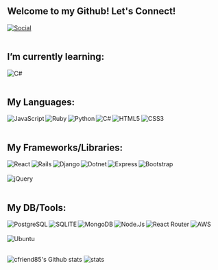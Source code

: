 ## Welcome to my Github! Let's Connect!
<a href="https://www.linkedin.com/in/charles-friend-8b4603199/" target="_blank"><img src="https://img.shields.io/badge/LinkedIn-0077B5?style=for-the-badge&logo=linkedin&logoColor=white" alt="Social"></a>
<br></br>

## I’m currently learning:
<img src="https://img.shields.io/badge/React_Native-20232A?style=for-the-badge&logo=react&logoColor=61DAFB" alt="C#" align="left" /> 
<br></br>

## My Languages:
<img src="https://img.shields.io/badge/JavaScript-323330?style=for-the-badge&logo=javascript&logoColor=F7DF1E" alt="JavaScript" align="left" />
<img src="https://img.shields.io/badge/Ruby-CC342D?style=for-the-badge&logo=ruby&logoColor=white" alt="Ruby" align="left" />
<img src="https://img.shields.io/badge/Python-14354C?style=for-the-badge&logo=python&logoColor=white" alt="Python" align="left" />
<img src="https://img.shields.io/badge/C%23-239120?style=for-the-badge&logo=c-sharp&logoColor=white" alt="C#" align="left" /> 
<img src="https://img.shields.io/badge/HTML5-E34F26?style=for-the-badge&logo=html5&logoColor=white" alt="HTML5" align="left" />
<img src="https://img.shields.io/badge/CSS3-1572B6?style=for-the-badge&logo=css3&logoColor=white" alt="CSS3" align="left" />
<br></br>

## My Frameworks/Libraries: 
<img src="https://img.shields.io/badge/React-20232A?style=for-the-badge&logo=react&logoColor=61DAFB" alt="React" align="left" />
<img src="https://img.shields.io/badge/Ruby_on_Rails-CC0000?style=for-the-badge&logo=ruby-on-rails&logoColor=white" alt="Rails" align="left" />
<img src="https://img.shields.io/badge/Django-092E20?style=for-the-badge&logo=django&logoColor=white" alt="Django" align="left" />
<img src="https://img.shields.io/badge/.NET-5C2D91?style=for-the-badge&logo=.net&logoColor=white" alt="Dotnet" align="left" />
<img src="https://img.shields.io/badge/Express.js-404D59?style=for-the-badge" alt="Express" align="left" />
<img src="https://img.shields.io/badge/Bootstrap-563D7C?style=for-the-badge&logo=bootstrap&logoColor=white" alt="Bootstrap" align="left" /><br></br>
<img src="https://img.shields.io/badge/jQuery-0769AD?style=for-the-badge&logo=jquery&logoColor=white" alt="jQuery" align="left" />
<br></br>

## My DB/Tools:
<img src="https://img.shields.io/badge/PostgreSQL-316192?style=for-the-badge&logo=postgresql&logoColor=white" alt="PostgreSQL" align="left" />
<img src="https://img.shields.io/badge/SQLite-07405E?style=for-the-badge&logo=sqlite&logoColor=white" alt="SQLITE" align="left" />
<img src="https://img.shields.io/badge/MongoDB-4EA94B?style=for-the-badge&logo=mongodb&logoColor=white" alt="MongoDB" align="left" />
<img src="https://img.shields.io/badge/Node.js-43853D?style=for-the-badge&logo=node.js&logoColor=white" alt="Node.Js" align="left" />
<img src="https://img.shields.io/badge/React_Router-CA4245?style=for-the-badge&logo=react-router&logoColor=white" alt="React Router" align="left"/>
<img src="https://img.shields.io/badge/Amazon_AWS-232F3E?style=for-the-badge&logo=amazon-aws&logoColor=white" alt="AWS" align="left" /><br></br>
<img src="https://img.shields.io/badge/Ubuntu-E95420?style=for-the-badge&logo=ubuntu&logoColor=white" alt="Ubuntu" align="left" />
<br></br>

![cfriend85's Github stats](https://github-readme-stats.vercel.app/api?username=cfriend85&theme=maroongold&show_icons=true)
![stats](https://github-readme-streak-stats.herokuapp.com/?user=cfriend85&theme=maroongold)

